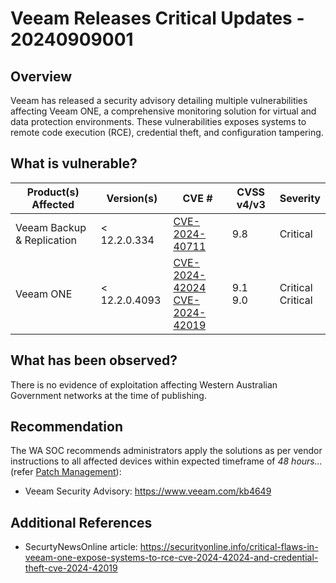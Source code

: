# Veeam Releases Critical Updates - 20240909001

## Overview

Veeam has released a security advisory detailing multiple vulnerabilities affecting Veeam ONE, a comprehensive monitoring solution for virtual and data protection environments. These vulnerabilities exposes systems to remote code execution (RCE), credential theft, and configuration tampering.

## What is vulnerable?

| Product(s) Affected        | Version(s)    | CVE #                                                                                                                                   | CVSS v4/v3   | Severity               |
| -------------------------- | ------------- | --------------------------------------------------------------------------------------------------------------------------------------- | ------------ | ---------------------- |
| Veeam Backup & Replication | < 12.2.0.334  | [CVE-2024-40711](https://nvd.nist.gov/vuln/detail/CVE-2024-40711)                                                                       | 9.8          | Critical               |
| Veeam ONE                  | < 12.2.0.4093 | [CVE-2024-42024](https://nvd.nist.gov/vuln/detail/CVE-2024-42024) <br>[CVE-2024-42019](https://nvd.nist.gov/vuln/detail/CVE-2024-42019) | 9.1 <br> 9.0 | Critical <br> Critical |

## What has been observed?

There is no evidence of exploitation affecting Western Australian Government networks at the time of publishing.

## Recommendation

The WA SOC recommends administrators apply the solutions as per vendor instructions to all affected devices within expected timeframe of *48 hours...* (refer [Patch Management](../guidelines/patch-management.md)):

- Veeam Security Advisory: <https://www.veeam.com/kb4649>

## Additional References

- SecurtyNewsOnline article: <https://securityonline.info/critical-flaws-in-veeam-one-expose-systems-to-rce-cve-2024-42024-and-credential-theft-cve-2024-42019>
